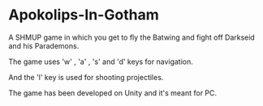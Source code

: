 # Apokolips-In-Gotham

A  SHMUP game in which you get to fly the Batwing and fight off Darkseid and his Parademons.


The game uses 'w' , 'a' , 's' and 'd' keys for navigation.

And the 'l' key is used for shooting projectiles.

The game has been developed on Unity and it's meant for PC.
